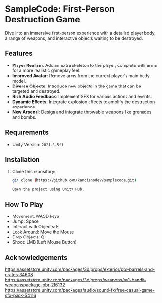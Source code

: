 # SampleCode: First-Person Destruction Game

Dive into an immersive first-person experience with a detailed player body, a range of weapons, and interactive objects waiting to be destroyed.

## Features

- **Player Realism**: Add an extra skeleton to the player, complete with arms for a more realistic gameplay feel.
- **Improved Avatar**: Remove arms from the current player's main body model.
- **Diverse Objects**: Introduce new objects in the game that can be targeted and destroyed.
- **Rich Audio Feedback**: Implement SFX for various actions and events.
- **Dynamic Effects**: Integrate explosion effects to amplify the destruction experience.
- **New Arsenal**: Design and integrate throwable weapons like grenades and bombs.

## Requirements

- Unity Version: `2021.3.5f1`

## Installation

1. Clone this repository:
   ```bash
   git clone (https://github.com/kancianodev/samplecode.git)
   
   Open the project using Unity Hub.
   
## How To Play
- Movement: WASD keys
- Jump: Space
- Interact with Objects: E
- Look Around: Move the Mouse
- Drop Objects: Q
- Shoot: LMB (Left Mouse Button)

## Acknowledgements

https://assetstore.unity.com/packages/3d/props/exterior/pbr-barrels-and-crates-34608
https://assetstore.unity.com/packages/3d/props/weapons/ss1-bandit-weaponspackage-pbr-216132
https://assetstore.unity.com/packages/audio/sound-fx/free-casual-game-sfx-pack-54116
